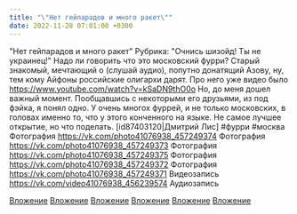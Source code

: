 ```yaml
---
title: "\"Нет гейпарадов и много ракет\""
date: 2022-11-28 07:01:00 +0300
---
```


"Нет гейпарадов и много ракет"
Рубрика: "Очнись шизойд! Ты не украинец!"
Надо ли говорить что это московский фурри? Старый знакомый, мечтающий о (слушай аудио), попутно донатящий Азову, ну, тем кому Айфоны российские олигархи дарят.
Про него уже видео было https://www.youtube.com/watch?v=kSaDN9thO0o
Но, до меня дошел важный момент. Пообщавшись с некоторыми его друзьями, из под фэйка, я понял одно. У очень многох фуррей, и не только московских, в головах именно то, что у этого конченного на языке. Не самое лучшее открытие, но что поделать.
[id87403120|Дмитрий Лис]
#фурри #москва
Фотография
<a class="vk-attach" href="https://vk.com/photo41076938_457249374">https://vk.com/photo41076938_457249374</a>
Фотография
<a class="vk-attach" href="https://vk.com/photo41076938_457249373">https://vk.com/photo41076938_457249373</a>
Фотография
<a class="vk-attach" href="https://vk.com/photo41076938_457249375">https://vk.com/photo41076938_457249375</a>
Фотография
<a class="vk-attach" href="https://vk.com/photo41076938_457249372">https://vk.com/photo41076938_457249372</a>
Фотография
<a class="vk-attach" href="https://vk.com/photo41076938_457249371">https://vk.com/photo41076938_457249371</a>
Видеозапись
<a class="vk-attach" href="https://vk.com/video41076938_456239574">https://vk.com/video41076938_456239574</a>
Аудиозапись

<a class="vk-attach" href="https://vk.com/photo41076938_457249374">Вложение</a>
<a class="vk-attach" href="https://vk.com/photo41076938_457249373">Вложение</a>
<a class="vk-attach" href="https://vk.com/photo41076938_457249375">Вложение</a>
<a class="vk-attach" href="https://vk.com/photo41076938_457249372">Вложение</a>
<a class="vk-attach" href="https://vk.com/photo41076938_457249371">Вложение</a>
<a class="vk-attach" href="https://vk.com/video41076938_456239574">Вложение</a>
